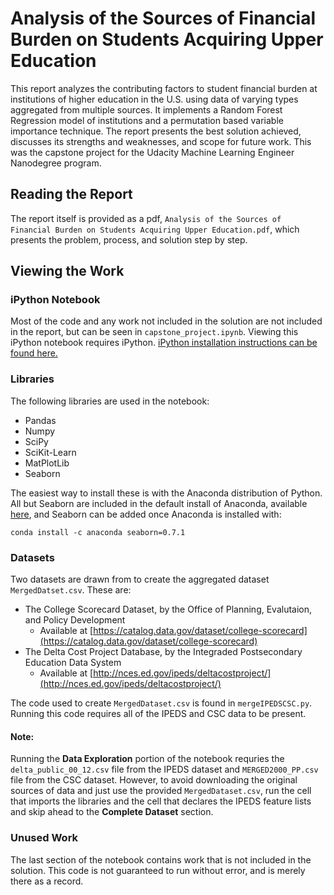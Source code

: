 # Analysis of the Sources of Financial Burden on Students Acquiring Upper Education
This report analyzes the contributing factors to student financial burden at institutions of higher education in the U.S. using data of varying types aggregated from multiple sources. It implements a Random Forest Regression model of institutions and a permutation based variable importance technique. The report presents the best solution achieved, discusses its strengths and weaknesses, and scope for future work.  This was the capstone project for the Udacity Machine Learning Engineer Nanodegree program.

## Reading the Report
The report itself is provided as a pdf, `Analysis of the Sources of Financial Burden on Students Acquiring Upper Education.pdf`, which presents the problem, process, and solution step by step. 

## Viewing the Work
### iPython Notebook
Most of the code and any work not included in the solution are not included in the report, but can be seen in `capstone_project.ipynb`. Viewing this iPython notebook requires iPython. [iPython installation instructions can be found here.](https://ipython.org/install.html)

### Libraries
The following libraries are used in the notebook:
* Pandas
* Numpy
* SciPy
* SciKit-Learn
* MatPlotLib
* Seaborn  

The easiest way to install these is with the Anaconda distribution of Python. All but Seaborn are included in the default install of Anaconda, available [here](https://www.continuum.io/downloads), and Seaborn can be added once Anaconda is installed with:
```
conda install -c anaconda seaborn=0.7.1
```

### Datasets
Two datasets are drawn from to create the aggregated dataset `MergedDatset.csv`. These are:
* The College Scorecard Dataset, by the Office of Planning, Evalutaion, and Policy Development
  * Available at [https://catalog.data.gov/dataset/college-scorecard](https://catalog.data.gov/dataset/college-scorecard)
* The Delta Cost Project Database, by the Integraded Postsecondary Education Data System
  * Available at [http://nces.ed.gov/ipeds/deltacostproject/](http://nces.ed.gov/ipeds/deltacostproject/)  

The code used to create `MergedDataset.csv` is found in `mergeIPEDSCSC.py`. Running this code requires all of the IPEDS and CSC data to be present.  

#### Note:  
Running the **Data Exploration** portion of the notebook requries the `delta_public_00_12.csv` file from the IPEDS dataset and `MERGED2000_PP.csv` file from the CSC dataset. However, to avoid downloading the original sources of data and just use the provided `MergedDataset.csv`, run the cell that imports the libraries and the cell that declares the IPEDS feature lists and skip ahead to the **Complete Dataset** section.

### Unused Work
The last section of the notebook contains work that is not included in the solution. This code is not guaranteed to run without error, and is merely there as a record.
